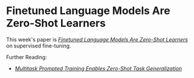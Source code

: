 # Finetuned Language Models Are Zero-Shot Learners

This week's paper is [*Finetuned Language Models Are Zero-Shot Learners*](https://arxiv.org/abs/2109.01652) on supervised fine-tuning.

Further Reading:
- [*Multitask Prompted Training Enables Zero-Shot Task Generalization*](https://arxiv.org/abs/2110.08207)